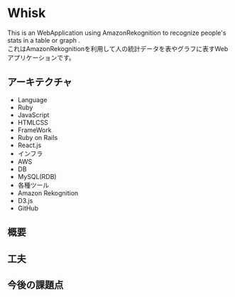 # Whisk

This is an WebApplication using AmazonRekognition to recognize people's stats in a table or graph .  
これはAmazonRekognitionを利用して人の統計データを表やグラフに表すWebアプリケーションです。


## アーキテクチャ
- Language
 - Ruby
 - JavaScript
 - HTMLCSS
- FrameWork
 - Ruby on Rails
 - React.js
- インフラ
 - AWS
- DB
 - MySQL(RDB)
- 各種ツール
 - Amazon Rekognition
 - D3.js
 - GitHub

## 概要

## 工夫

## 今後の課題点

